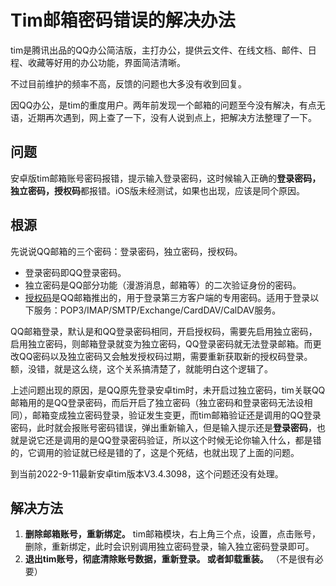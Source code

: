 # Tim邮箱密码错误的解决办法


<!--more-->

tim是腾讯出品的QQ办公简洁版，主打办公，提供云文件、在线文档、邮件、日程、收藏等好用的办公功能，界面简洁清晰。

不过目前维护的频率不高，反馈的问题也大多没有收到回复。

因QQ办公，是tim的重度用户。两年前发现一个邮箱的问题至今没有解决，有点无语，近期再次遇到，网上查了一下，没有人说到点上，把解决方法整理了一下。

## 问题

安卓版tim邮箱账号密码报错，提示输入登录密码，这时候输入正确的**登录密码，独立密码，授权码**都报错。iOS版未经测试，如果也出现，应该是同个原因。

## 根源

先说说QQ邮箱的三个密码：登录密码，独立密码，授权码。

- 登录密码即QQ登录密码。
- 独立密码是QQ部分功能（漫游消息，邮箱等）的二次验证身份的密码。
- [授权码](https://service.mail.QQ.com/cgi-bin/help?subtype=1&id=28&no=1001256)是QQ邮箱推出的，用于登录第三方客户端的专用密码。适用于登录以下服务：POP3/IMAP/SMTP/Exchange/CardDAV/CalDAV服务。

QQ邮箱登录，默认是和QQ登录密码相同，开启授权码，需要先启用独立密码，启用独立密码，则邮箱登录就变为独立密码，QQ登录密码就无法登录邮箱。而更改QQ密码以及独立密码又会触发授权码过期，需要重新获取新的授权码登录。额，没错，就是这么绕，这个关系搞清楚了，就能明白这个逻辑了。


上述问题出现的原因，是QQ原先登录安卓tim时，未开启过独立密码，tim关联QQ邮箱用的是QQ登录密码，而后开启了独立密码（独立密码和登录密码无法设相同），邮箱变成独立密码登录，验证发生变更，而tim邮箱验证还是调用的QQ登录密码，此时就会报账号密码错误，弹出重新输入，但是输入提示还是**登录密码**，也就是说它还是调用的是QQ登录密码验证，所以这个时候无论你输入什么，都是错的，它调用的验证就已经是错的了，这是个死结，也就出现了上面的问题。

到当前2022-9-11最新安卓tim版本V3.4.3098，这个问题还没有处理。


## 解决方法
1.  **删除邮箱账号，重新绑定。** tim邮箱模块，右上角三个点，设置，点击账号，删除，重新绑定，此时会识别调用独立密码登录，输入独立密码登录即可。
2. **退出tim账号，彻底清除账号数据，重新登录。 或者卸载重装。** （不是很有必要）
